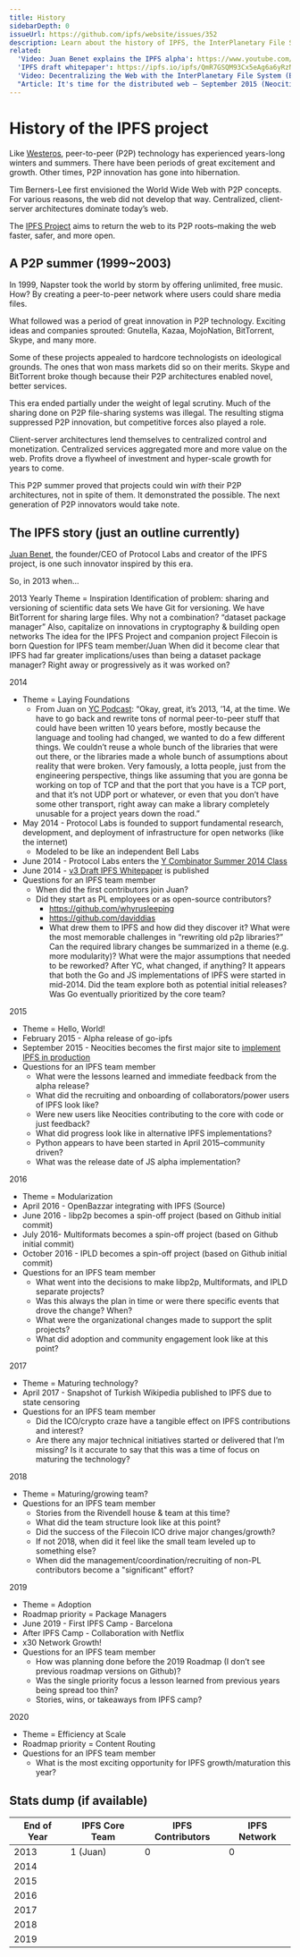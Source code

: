 ```yaml
---
title: History
sidebarDepth: 0
issueUrl: https://github.com/ipfs/website/issues/352
description: Learn about the history of IPFS, the InterPlanetary File System.
related:
  'Video: Juan Benet explains the IPFS alpha': https://www.youtube.com/watch?v=skMTdSEaCtA
  'IPFS draft whitepaper': https://ipfs.io/ipfs/QmR7GSQM93Cx5eAg6a6yRzNde1FQv7uL6X1o4k7zrJa3LX/ipfs.draft3.pdf
  'Video: Decentralizing the Web with the InterPlanetary File System (Epicenter Podcast)': https://www.youtube.com/watch?v=erB7i6Uc4DM
  "Article: It's time for the distributed web — September 2015 (Neocities)": https://blog.neocities.org/blog/2015/09/08/its-time-for-the-distributed-web.html
---
```


# History of the IPFS project

Like [Westeros](https://gameofthrones.fandom.com/wiki/Westeros), peer-to-peer (P2P) technology has experienced years-long winters and summers. There have been periods of great excitement and growth. Other times, P2P innovation has gone into hibernation.

Tim Berners-Lee first envisioned the World Wide Web with P2P concepts. For various reasons, the web did not develop that way. Centralized, client-server architectures dominate today’s web.

The [IPFS Project](https://github.com/ipfs/ipfs) aims to return the web to its P2P roots–making the web faster, safer, and more open.

## A P2P summer (1999~2003)

In 1999, Napster took the world by storm by offering unlimited, free music. How? By creating a peer-to-peer network where users could share media files.

What followed was a period of great innovation in P2P technology. Exciting ideas and companies sprouted: Gnutella, Kazaa, MojoNation, BitTorrent, Skype, and many more. 

Some of these projects appealed to hardcore technologists on ideological grounds. The ones that won mass markets did so on their merits. Skype and BitTorrent broke though because their P2P architectures enabled novel, better services.

This era ended partially under the weight of legal scrutiny. Much of the sharing done on P2P file-sharing systems was illegal. The resulting stigma suppressed P2P innovation, but competitive forces also played a role.

Client-server architectures lend themselves to centralized control and monetization. Centralized services aggregated more and more value on the web. Profits drove a flywheel of investment and hyper-scale growth for years to come.

This P2P summer proved that projects could win *with* their P2P architectures, not in spite of them. It demonstrated the possible. The next generation of P2P innovators would take note.

## The IPFS story (just an outline currently)

[Juan Benet](https://avatars0.githubusercontent.com/u/138401?s=400&v=4), the founder/CEO of Protocol Labs and creator of the IPFS project, is one such innovator inspired by this era.

So, in 2013 when...

2013
Yearly Theme = Inspiration
Identification of problem: sharing and versioning of scientific data sets
We have Git for versioning.
We have BitTorrent for sharing large files.
Why not a combination?
“dataset package manager”
Also, capitalize on innovations in cryptography & building open networks
The idea for the IPFS Project and companion project Filecoin is born
Question for IPFS team member/Juan
When did it become clear that IPFS had far greater implications/uses than being a dataset package manager? Right away or progressively as it was worked on?

2014

* Theme = Laying Foundations
  * From Juan on [YC Podcast](https://blog.ycombinator.com/ipfs-coinlist-and-the-filecoin-ico-with-juan-benet-and-dalton-caldwell/): “Okay, great, it’s 2013, ’14, at the time. We have to go back and rewrite tons of normal peer-to-peer stuff that could have been written 10 years before, mostly because the language and tooling had changed, we wanted to do a few different things. We couldn’t reuse a whole bunch of the libraries that were out there, or the libraries made a whole bunch of assumptions about reality that were broken. Very famously, a lotta people, just from the engineering perspective, things like assuming that you are gonna be working on top of TCP and that the port that you have is a TCP port, and that it’s not UDP port or whatever, or even that you don’t have some other transport, right away can make a library completely unusable for a project years down the road.”
* May 2014 - Protocol Labs is founded to support fundamental research, development, and deployment of infrastructure for open networks (like the internet)
  * Modeled to be like an independent Bell Labs
* June 2014 - Protocol Labs enters the [Y Combinator Summer 2014 Class](https://www.ycombinator.com/companies/)
* June 2014 - [v3 Draft IPFS Whitepaper](https://github.com/ipfs/papers/raw/master/ipfs-cap2pfs/ipfs-p2p-file-system.pdf) is published
* Questions for an IPFS team member
  * When did the first contributors join Juan?
  * Did they start as PL employees or as open-source contributors?
    * https://github.com/whyrusleeping
    * https://github.com/daviddias
    * What drew them to IPFS and how did they discover it?
What were the most memorable challenges in “rewriting old p2p libraries?”
Can the required library changes be summarized in a theme (e.g. more modularity)?
What were the major assumptions that needed to be reworked?
After YC, what changed, if anything?
It appears that both the Go and JS implementations of IPFS were started in mid-2014.
Did the team explore both as potential initial releases? Was Go eventually prioritized by the core team?

2015

* Theme = Hello, World!
* February 2015 - Alpha release of go-ipfs
* September 2015 - Neocities becomes the first major site to [implement IPFS in production](https://blog.neocities.org/blog/2015/09/08/its-time-for-the-distributed-web.html)
* Questions for an IPFS team member
  * What were the lessons learned and immediate feedback from the alpha release?
  * What did the recruiting and onboarding of collaborators/power users of IPFS look like?
  * Were new users like Neocities contributing to the core with code or just feedback?
  * What did progress look like in alternative IPFS implementations?
  * Python appears to have been started in April 2015–community driven?
  * What was the release date of JS alpha implementation?

2016

* Theme = Modularization
* April 2016 - OpenBazzar integrating with IPFS (Source)
* June 2016 - libp2p becomes a spin-off project (based on Github initial commit)
* July 2016- Multiformats becomes a spin-off project (based on Github initial commit)
* October 2016 - IPLD becomes a spin-off project (based on Github initial commit)
* Questions for an IPFS team member
  * What went into the decisions to make libp2p, Multiformats, and IPLD separate projects?
  * Was this always the plan in time or were there specific events that drove the change? When?
  * What were the organizational changes made to support the split projects?
  * What did adoption and community engagement look like at this point?

2017

* Theme = Maturing technology?
* April 2017 - Snapshot of Turkish Wikipedia published to IPFS due to state censoring
* Questions for an IPFS team member
  * Did the ICO/crypto craze have a tangible effect on IPFS contributions and interest?
  * Are there any major technical initiatives started or delivered that I’m missing? Is it accurate to say that this was a time of focus on maturing the technology?

2018

* Theme = Maturing/growing team?
* Questions for an IPFS team member
  * Stories from the Rivendell house & team at this time?
  * What did the team structure look like at this point?
  * Did the success of the Filecoin ICO drive major changes/growth?
  * If not 2018, when did it feel like the small team leveled up to something else?
  * When did the management/coordination/recruiting of non-PL contributors become a "significant" effort?

2019

* Theme = Adoption
* Roadmap priority = Package Managers
* June 2019 - First IPFS Camp - Barcelona
* After IPFS Camp - Collaboration with Netflix
* x30 Network Growth!
* Questions for an IPFS team member
  * How was planning done before the 2019 Roadmap (I don’t see previous roadmap versions on Github)?
  * Was the single priority focus a lesson learned from previous years being spread too thin?
  * Stories, wins, or takeaways from IPFS camp?

2020

* Theme = Efficiency at Scale
* Roadmap priority = Content Routing
* Questions for an IPFS team member
  * What is the most exciting opportunity for IPFS growth/maturation this year?

## Stats dump (if available)

End of Year | IPFS Core Team | IPFS Contributors | IPFS Network
----------- | -------------- | ----------------- | ------------
2013 | 1 (Juan) | 0 | 0
2014 | | |
2015 | | |
2016 | | |
2017 | | |
2018 | | |
2019 | | |

